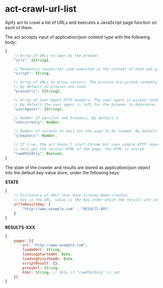 # act-crawl-url-list

Apify act to crawl a list of URLs and executes a JavaScript page function on each of them.

The act accepts input of application/json content type with the following body:

```javascript
{
    // Array of URLs to open by the browser.
    "urls": [String],

    // Mandatory JavaScript code executed in the context of each web page.
    "script": String,

    // Array of URLs to proxy servers. The proxies are picked randomly from this list.
    // By default no proxies are used.
    "proxyUrls": [String],

    // Array of User-Agent HTTP headers. The user agent is picked randomly from this list.
    // By default the user agent is left for the browser to determine.
    "userAgents": [String],

    // Number of parallel web browsers. By default 1.
    "concurrency": Number,

    // Number of seconds to wait for the page to be loaded. By default 0.
    "sleepSecs": Number,

    // If true, the act doesn't start Chrome but uses simple HTTP request to
    // only get the initial HTML of the page. The HTML is stored
    "rawHtmlOnly": Boolean,
}
```

The state of the crawler and results are stored as application/json object into the default key-value store, under the following keys:

**STATE**

```javascript
{
    // Dictionary of URLs that have already been crawled,
    // key is the URL, value is the key under which the results are stored.
    urlToResultKey: {
        "http://www.example.com" : "RESULTS-001"
    }
}
```

**RESULTS-XXX**
```javascript
{
    pages: [{
        url: "http://www.example.com",
        loadedUrl: String,
        loadingStartedAt: Date,
        loadingFinishedAt: Date,
        scriptResult: {},
        proxyUrl: String,
        html: String, // Only if "rawHtmlOnly" is set
    }]
}
```